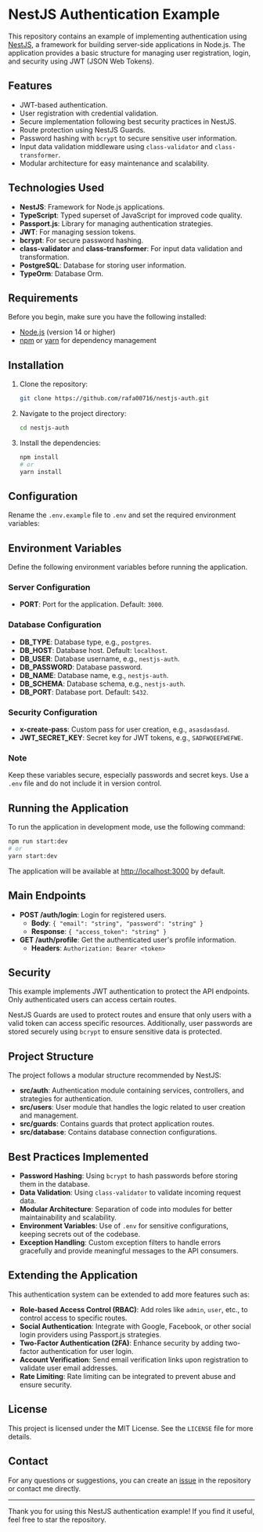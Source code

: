# NestJS Authentication Example

This repository contains an example of implementing authentication using [NestJS](https://nestjs.com/), a framework for building server-side applications in Node.js. The application provides a basic structure for managing user registration, login, and security using JWT (JSON Web Tokens).

## Features

- JWT-based authentication.
- User registration with credential validation.
- Secure implementation following best security practices in NestJS.
- Route protection using NestJS Guards.
- Password hashing with `bcrypt` to secure sensitive user information.
- Input data validation middleware using `class-validator` and `class-transformer`.
- Modular architecture for easy maintenance and scalability.

## Technologies Used

- **NestJS**: Framework for Node.js applications.
- **TypeScript**: Typed superset of JavaScript for improved code quality.
- **Passport.js**: Library for managing authentication strategies.
- **JWT**: For managing session tokens.
- **bcrypt**: For secure password hashing.
- **class-validator** and **class-transformer**: For input data validation and transformation.
- **PostgreSQL**: Database for storing user information.
- **TypeOrm**: Database Orm.

## Requirements

Before you begin, make sure you have the following installed:

- [Node.js](https://nodejs.org/) (version 14 or higher)
- [npm](https://www.npmjs.com/) or [yarn](https://yarnpkg.com/) for dependency management

## Installation

1. Clone the repository:

   ```bash
   git clone https://github.com/rafa00716/nestjs-auth.git
   ```

2. Navigate to the project directory:

   ```bash
   cd nestjs-auth
   ```

3. Install the dependencies:

   ```bash
   npm install
   # or
   yarn install
   ```

## Configuration

Rename the `.env.example` file to `.env` and set the required environment variables:

## Environment Variables

Define the following environment variables before running the application.

### Server Configuration

- **PORT**: Port for the application. Default: `3000`.

### Database Configuration

- **DB_TYPE**: Database type, e.g., `postgres`.
- **DB_HOST**: Database host. Default: `localhost`.
- **DB_USER**: Database username, e.g., `nestjs-auth`.
- **DB_PASSWORD**: Database password.
- **DB_NAME**: Database name, e.g., `nestjs-auth`.
- **DB_SCHEMA**: Database schema, e.g., `nestjs-auth`.
- **DB_PORT**: Database port. Default: `5432`.

### Security Configuration

- **x-create-pass**: Custom pass for user creation, e.g., `asasdasdasd`.
- **JWT_SECRET_KEY**: Secret key for JWT tokens, e.g., `SADFWQEEFWEFWE`.

### Note

Keep these variables secure, especially passwords and secret keys. Use a `.env` file and do not include it in version control.



## Running the Application

To run the application in development mode, use the following command:

```bash
npm run start:dev
# or
yarn start:dev
```

The application will be available at [http://localhost:3000](http://localhost:3000) by default.

## Main Endpoints

- **POST /auth/login**: Login for registered users.
  - **Body**: `{ "email": "string", "password": "string" }`
  - **Response**: `{ "access_token": "string" }`
- **GET /auth/profile**: Get the authenticated user's profile information.
  - **Headers**: `Authorization: Bearer <token>`

## Security

This example implements JWT authentication to protect the API endpoints. Only authenticated users can access certain routes.

NestJS Guards are used to protect routes and ensure that only users with a valid token can access specific resources. Additionally, user passwords are stored securely using `bcrypt` to ensure sensitive data is protected.

## Project Structure

The project follows a modular structure recommended by NestJS:

- **src/auth**: Authentication module containing services, controllers, and strategies for authentication.
- **src/users**: User module that handles the logic related to user creation and management.
- **src/guards**: Contains guards that protect application routes.
- **src/database**: Contains database connection configurations.

## Best Practices Implemented

- **Password Hashing**: Using `bcrypt` to hash passwords before storing them in the database.
- **Data Validation**: Using `class-validator` to validate incoming request data.
- **Modular Architecture**: Separation of code into modules for better maintainability and scalability.
- **Environment Variables**: Use of `.env` for sensitive configurations, keeping secrets out of the codebase.
- **Exception Handling**: Custom exception filters to handle errors gracefully and provide meaningful messages to the API consumers.

## Extending the Application

This authentication system can be extended to add more features such as:

- **Role-based Access Control (RBAC)**: Add roles like `admin`, `user`, etc., to control access to specific routes.
- **Social Authentication**: Integrate with Google, Facebook, or other social login providers using Passport.js strategies.
- **Two-Factor Authentication (2FA)**: Enhance security by adding two-factor authentication for user login.
- **Account Verification**: Send email verification links upon registration to validate user email addresses.
- **Rate Limiting**: Rate limiting can be integrated to prevent abuse and ensure security.

## License

This project is licensed under the MIT License. See the `LICENSE` file for more details.

## Contact

For any questions or suggestions, you can create an [issue](https://github.com/rafa00716/nestjs-auth/issues) in the repository or contact me directly.

---

Thank you for using this NestJS authentication example! If you find it useful, feel free to star the repository.

